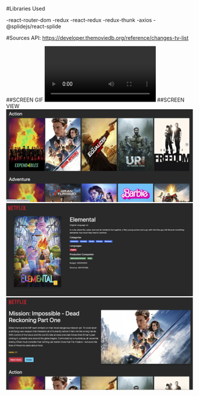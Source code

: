 #Libraries Used

-react-router-dom
-redux
-react-redux
-redux-thunk
-axios
-@splidejs/react-splide


#Sources
API: https://developer.themoviedb.org/reference/changes-tv-list

##SCREEN GIF
![](netflix.mp4)
##SCREEN VIEW
![](net1.png)
![](net2.png)
![](net3.png)

